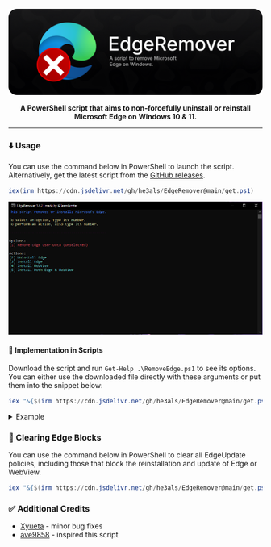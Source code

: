 <p align="center">
  <img src="banner.png" alt="EdgeRemover banner" width="800">
</p>

<p align="center"><b>A PowerShell script that aims to non-forcefully uninstall or reinstall Microsoft Edge on Windows 10 & 11.</b></p>

---

### ⬇️ Usage
You can use the command below in PowerShell to launch the script. Alternatively, get the latest script from the [GitHub releases](https://github.com/he3als/EdgeRemover/releases/latest).

```powershell
iex(irm https://cdn.jsdelivr.net/gh/he3als/EdgeRemover@main/get.ps1)
```

<p align="center">
  <img src="showcase.png" alt="Image of the EdgeRemover UI" width="800">
</p>

#### 📜 Implementation in Scripts

Download the script and run `Get-Help .\RemoveEdge.ps1` to see its options. You can either use the downloaded file directly with these arguments or put them into the snippet below:

```powershell
iex "&{$(irm https://cdn.jsdelivr.net/gh/he3als/EdgeRemover@main/get.ps1)} [ARGUMENTS HERE]"
```

<details>
  <summary>Example</summary>

  This would uninstall Edge, remove Edge's user-data, and install Edge WebView:
  ```powershell
  iex "&{$(irm https://cdn.jsdelivr.net/gh/he3als/EdgeRemover@main/get.ps1)} -UninstallEdge -RemoveEdgeData -InstallWebView"
  ```
</details>

### 🫧 Clearing Edge Blocks
You can use the command below in PowerShell to clear all EdgeUpdate policies, including those that block the reinstallation and update of Edge or WebView.

```powershell
iex "&{$(irm https://cdn.jsdelivr.net/gh/he3als/EdgeRemover@main/get.ps1)} -ClearUpdateBlocks"
```

### ✅ Additional Credits

- [Xyueta](https://github.com/Xyueta) - minor bug fixes
- [ave9858](https://gist.github.com/ave9858/c3451d9f452389ac7607c99d45edecc6) - inspired this script
